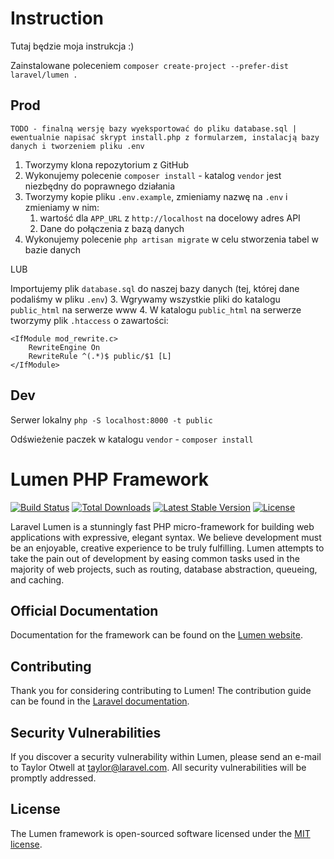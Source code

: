 # Instruction

Tutaj będzie moja instrukcja :)

Zainstalowane poleceniem `composer create-project --prefer-dist laravel/lumen .`

## Prod

`TODO - finalną wersję bazy wyeksportować do pliku database.sql | ewentualnie napisać skrypt install.php z formularzem, instalacją bazy danych i tworzeniem pliku .env`

1. Tworzymy klona repozytorium z GitHub
2. Wykonujemy polecenie `composer install` - katalog `vendor` jest niezbędny do poprawnego działania
3. Tworzymy kopie pliku `.env.example`, zmieniamy nazwę na `.env` i zmieniamy w nim:
    1. wartość dla `APP_URL` z `http://localhost` na docelowy adres API
    2. Dane do połączenia z bazą danych
4. Wykonujemy polecenie `php artisan migrate` w celu stworzenia tabel w bazie danych

LUB

Importujemy plik `database.sql` do naszej bazy danych (tej, której dane podaliśmy w pliku `.env`)
3. Wgrywamy wszystkie pliki do katalogu `public_html` na serwerze www
4. W katalogu `public_html` na serwerze tworzymy plik `.htaccess` o zawartości:

```
<IfModule mod_rewrite.c>
    RewriteEngine On
    RewriteRule ^(.*)$ public/$1 [L]
</IfModule>
```

## Dev

Serwer lokalny `php -S localhost:8000 -t public`

Odświeżenie paczek w katalogu `vendor` - `composer install`

# Lumen PHP Framework

[![Build Status](https://travis-ci.org/laravel/lumen-framework.svg)](https://travis-ci.org/laravel/lumen-framework)
[![Total Downloads](https://img.shields.io/packagist/dt/laravel/framework)](https://packagist.org/packages/laravel/lumen-framework)
[![Latest Stable Version](https://img.shields.io/packagist/v/laravel/framework)](https://packagist.org/packages/laravel/lumen-framework)
[![License](https://img.shields.io/packagist/l/laravel/framework)](https://packagist.org/packages/laravel/lumen-framework)

Laravel Lumen is a stunningly fast PHP micro-framework for building web applications with expressive, elegant syntax. We believe development must be an enjoyable, creative experience to be truly fulfilling. Lumen attempts to take the pain out of development by easing common tasks used in the majority of web projects, such as routing, database abstraction, queueing, and caching.

## Official Documentation

Documentation for the framework can be found on the [Lumen website](https://lumen.laravel.com/docs).

## Contributing

Thank you for considering contributing to Lumen! The contribution guide can be found in the [Laravel documentation](https://laravel.com/docs/contributions).

## Security Vulnerabilities

If you discover a security vulnerability within Lumen, please send an e-mail to Taylor Otwell at taylor@laravel.com. All security vulnerabilities will be promptly addressed.

## License

The Lumen framework is open-sourced software licensed under the [MIT license](https://opensource.org/licenses/MIT).
